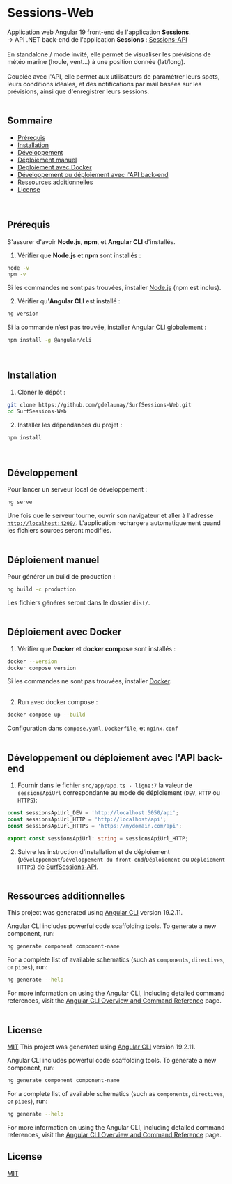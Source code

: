 # Sessions-Web

Application web Angular 19 front-end de l'application **Sessions**.  
→ API .NET back-end de l'application **Sessions** : [Sessions-API](https://github.com/gdelaunay/Sessions-API)  
<br>
En standalone / mode invité, elle permet de visualiser les prévisions de météo marine (houle, vent...) à une position donnée (lat/long).  
<br>
Couplée avec l'API, elle permet aux utilisateurs de paramétrer leurs spots, leurs conditions idéales, et des notifications par mail basées sur les prévisions, ainsi que d'enregistrer leurs sessions.  
<br>

## Sommaire

- [Prérequis](#prérequis)
- [Installation](#installation)
- [Développement](#développement)
- [Déploiement manuel](#déploiement-manuel)
- [Déploiement avec Docker](#déploiement-avec-docker)
- [Développement ou déploiement avec l'API back-end](#développement-ou-déploiement-avec-lapi-back-end)
- [Ressources additionnelles](#ressources-additionnelles)
- [License](#license)  
<br>


## Prérequis

S'assurer d'avoir **Node.js**, **npm**, et **Angular CLI** d'installés.

1. Vérifier que **Node.js** et **npm** sont installés :
```bash
node -v
npm -v
```
Si les commandes ne sont pas trouvées, installer [Node.js](https://nodejs.org) (npm est inclus).

2. Vérifier qu'**Angular CLI** est installé :
```bash
ng version
```
Si la commande n’est pas trouvée, installer Angular CLI globalement :
```bash
npm install -g @angular/cli
```  
<br>

## Installation

1. Cloner le dépôt :
```bash
git clone https://github.com/gdelaunay/SurfSessions-Web.git
cd SurfSessions-Web
```
2. Installer les dépendances du projet :
```bash
npm install
```  
<br>

## Développement

Pour lancer un serveur local de développement :
```bash
ng serve
```
Une fois que le serveur tourne, ouvrir son navigateur et aller à l'adresse [`http://localhost:4200/`](http://localhost:4200/).
L'application rechargera automatiquement quand les fichiers sources seront modifiés.  
<br>


## Déploiement manuel

Pour générer un build de production :
```bash
ng build -c production
```
Les fichiers générés seront dans le dossier `dist/`.  
<br>


## Déploiement avec Docker

1. Vérifier que **Docker** et **docker compose** sont installés :
```bash
docker --version
docker compose version
```
Si les commandes ne sont pas trouvées, installer [Docker](https://docs.docker.com/get-docker/).  
<br>

2. Run avec docker compose :
```bash
docker compose up --build
```
Configuration dans ``compose.yaml``, ``Dockerfile``, et ``nginx.conf``  
<br>


## Développement ou déploiement avec l'API back-end

1. Fournir dans le fichier ``src/app/app.ts - ligne:7`` la valeur de ``sessionsApiUrl`` correspondante au mode de déploiement (``DEV``, ``HTTP`` ou ``HTTPS``):
```typescript
const sessionsApiUrl_DEV = 'http://localhost:5050/api';
const sessionsApiUrl_HTTP = 'http://localhost/api';
const sessionsApiUrl_HTTPS = 'https://mydomain.com/api';

export const sessionsApiUrl: string = sessionsApiUrl_HTTP;
```
2. Suivre les instruction d'installation et de déploiement (``Développement``/``Développement du front-end``/``Déploiement`` ou ``Déploiement HTTPS``) de [SurfSessions-API](https://github.com/gdelaunay/SurfSessions-API).  
   <br>


## Ressources additionnelles

This project was generated using [Angular CLI](https://github.com/angular/angular-cli) version 19.2.11.

Angular CLI includes powerful code scaffolding tools. To generate a new component, run:
```bash
ng generate component component-name
```
For a complete list of available schematics (such as `components`, `directives`, or `pipes`), run:
```bash
ng generate --help
```
For more information on using the Angular CLI, including detailed command references, visit the [Angular CLI Overview and Command Reference](https://angular.dev/tools/cli) page.  
<br>


## License

[MIT](https://choosealicense.com/licenses/mit/)
This project was generated using [Angular CLI](https://github.com/angular/angular-cli) version 19.2.11.  

Angular CLI includes powerful code scaffolding tools. To generate a new component, run:
```bash
ng generate component component-name
```
For a complete list of available schematics (such as `components`, `directives`, or `pipes`), run:
```bash
ng generate --help
```
For more information on using the Angular CLI, including detailed command references, visit the [Angular CLI Overview and Command Reference](https://angular.dev/tools/cli) page.


## License

[MIT](https://choosealicense.com/licenses/mit/)

